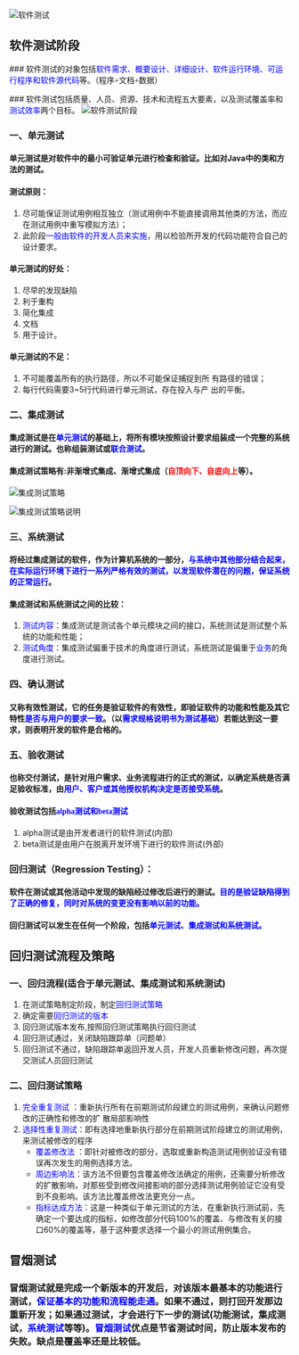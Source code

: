 ![软件测试](https://ss1.bdstatic.com/70cFvXSh_Q1YnxGkpoWK1HF6hhy/it/u=3775159044,241020289&fm=26&gp=0.jpg)
## 软件测试阶段
###<font face="微软雅黑"> 软件测试的对象包括<font color=#0000FF face="微软雅黑">软件需求、概要设计、详细设计、软件运行环境、可运行程序和软件源代码</font>等。（程序+文档+数据） </font>
 
###<font face="微软雅黑"> 软件测试包括质量、人员、资源、技术和流程五大要素，以及测试覆盖率和<font color=#0000FF face="微软雅黑">测试效率</font>两个目标。</font>
![软件测试阶段](https://i.imgur.com/vB5CMO5.png)
### 一、单元测试  
#### 单元测试是对软件中的最小可验证单元</font>进行检查和验证。比如对Java中的类和方法的测试。 
 
#### 测试原则：
  
1. 尽可能保证测试用例相互独立（测试用例中不能直接调用其他类的方法，而应在测试用例中重写模拟方法）； 
2. 此阶段<font color=#0000FF face="微软雅黑">一般由软件的开发人员来实施</font>，用以检验所开发的代码功能符合自己的设计要求。 

#### 单元测试的好处：
  
1. 尽早的发现缺陷
2. 利于重构  
3. 简化集成 
4. 文档  
5. 用于设计。 

#### 单元测试的不足：
 
 1. 不可能覆盖所有的执行路径，所以不可能保证捕捉到所
有路径的错误； 
 2. 每行代码需要3~5行代码进行单元测试，存在投入与产
出的平衡。

### 二、集成测试  
#### 集成测试是在<font color=#0000FF face="微软雅黑">单元测试</font>的基础上，将所有模块按照设计要求组装成一个完整的系统进行的测试。也称组装测试</font>或<font color=#0000FF face="微软雅黑">联合测试</font>。 
 
#### 集成测试策略有:非渐增式集成、渐增式集成（<font color="red" face="微软雅黑">自顶向下、自底向上</font>等）。 

![集成测试策略](https://i.imgur.com/25thlIX.png)

![集成测试策略说明](https://i.imgur.com/fKrrPAm.png)

### 三、系统测试  
#### 将经过集成测试</font>的软件，作为计算机系统的一部分，<font color=#0000FF face="微软雅黑">与系统中其他部分结合起来，在实际运行环境下进行一系列严格有效的测试，以发现软件潜在的问题，保证系统的正常运行</font>。 
 
#### 集成测试和系统测试之间的比较： 
1. <font color=#0000FF face="微软雅黑">测试内容</font>：集成测试是测试各个单元模块之间的接口</font>，系统测试是测试整个系统的功能和性能</font>；  
2. <font color=#0000FF face="微软雅黑">测试角度</font>：集成测试偏重于技术</font>的角度进行测试，系统测试是偏重于<font color=#0000FF face="微软雅黑">业务</font>的角度进行测试。

### 四、确认测试 
#### 又称有效性测试，它的任务是验证软件的有效性，即验证软件的功能和性能及其它特性<font color=#0000FF face="微软雅黑">是否与用户的要求一致</font>。（以<font color=#0000FF face="微软雅黑">需求规格说明书为测试基础</font>）若能达到这一要求，则表明开发的软件是合格的。 

### 五、验收测试 
#### 也称交付测试，是针对用户需求、业务流程进行的正式的测试，以确定系统是否满足验收标准，由<font color=#0000FF face="微软雅黑">用户、客户或其他授权机构决定是否接受系统</font>。 
 
#### 验收测试包括<font color=#0000FF face="微软雅黑">alpha测试和beta测试</font> 
1. alpha测试是由开发者进行的软件测试(内部) 
2. beta测试是由用户在脱离开发环境下进行的软件测试(外部)

### 回归测试（Regression Testing）：
#### 软件在测试或其他活动中发现的缺陷经过修改后进行的测试。<font color=#0000FF face="微软雅黑">目的是验证缺陷得到了正确的修复，同时对系统的变更没有影响以前的功能。</font> 
#### 回归测试可以发生在任何一个阶段，包括<font color=#0000FF face="微软雅黑">单元测试、集成测试和系统测试。 </font> 

## 回归测试流程及策略
### 一、回归流程(适合于单元测试、集成测试和系统测试) 
1. 在测试策略制定阶段，制定<font color=#0000FF face="微软雅黑">回归测试策略 </font> 
2. 确定需要<font color=#0000FF face="微软雅黑">回归测试的版本</font> 
3. 回归测试版本发布,按照回归测试策略执行回归测试 
4. 回归测试通过，关闭缺陷跟踪单（问题单） 
5. 回归测试不通过，缺陷跟踪单返回开发人员，开发人员重新修改问题，再次提交测试人员回归测试 

### 二、回归测试策略 
1. <font color=#0000FF face="微软雅黑">完全重复测试</font> ：重新执行所有在前期测试阶段建立的测试用例，来确认问题修改的正确性和修改的扩
散局部影响性 
2. <font color=#0000FF face="微软雅黑">选择性重复测试</font>：即有选择地重新执行部分在前期测试阶段建立的测试用例，来测试被修改的程序   
  	- <font color=#0000FF face="微软雅黑">覆盖修改法 </font>：即针对被修改的部分，选取或重新构造测试用例验证没有错误再次发生的用例选择方法。 
	- <font color=#0000FF face="微软雅黑">周边影响法</font>：该方法不但要包含覆盖修改法确定的用例，还需要分析修改的扩散影响，对那些受到修改间接影响的部分选择测试用例验证它没有受到不良影响。该方法比覆盖修改法更充分一点。 
	- <font color=#0000FF face="微软雅黑">指标达成方法</font>：这是一种类似于单元测试的方法，在重新执行测试前，先确定一个要达成的指标，如修改部分代码100%的覆盖、与修改有关的接口60%的覆盖等，基于这种要求选择一个最小的测试用例集合。

## 冒烟测试

### 冒烟测试就是完成一个新版本的开发后，对该版本最基本的功能进行测试，<font color=#0000FF face="微软雅黑">保证基本的功能和流程能走通</font>。如果不通过，则打回开发那边重新开发；如果通过测试，才会进行下一步的测试(功能测试，集成测试，<font color=#0000FF face="微软雅黑">系统测试</font>等等)。<font color=#0000FF face="微软雅黑">冒烟测试</font>优点是节省测试时间，防止版本发布的失败。缺点是覆盖率还是比较低。 
